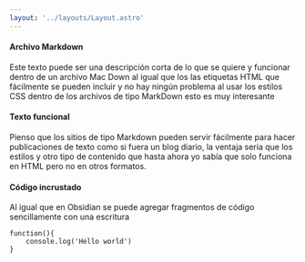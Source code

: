 ```yaml
---
layout: '../layouts/Layout.astro'
---
```


<h4 class="title-red">Archivo Markdown</h4>
Este texto puede ser una descripción corta de lo que se quiere y funcionar dentro de un archivo Mac Down al igual que los las etiquetas HTML que fácilmente se pueden incluir y no hay ningún problema al usar los estilos CSS dentro de los archivos de tipo MarkDown esto es muy interesante


<h4 class="title-red">Texto funcional</h4>
Pienso que los sitios de tipo Markdown pueden servir fácilmente para hacer publicaciones de texto como si fuera un blog diario, la ventaja sería que los estilos y otro tipo de contenido que hasta ahora yo sabía que solo funciona en HTML pero no en otros formatos.

<h4 class="title-red">Código incrustado</h4>
Al igual que en Obsidian se puede agregar fragmentos de código sencillamente con una escritura

```
function(){
    console.log('Hello world')
}
```